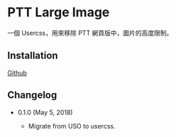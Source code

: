 PTT Large Image
===============

一個 Usercss，用來移除 PTT 網頁版中，圖片的高度限制。

Installation
------------

[Github](https://github.com/eight04/ptt-large-image/raw/master/ptt-large-image.user.css)

Changelog
---------

* 0.1.0 (May 5, 2018)

  - Migrate from USO to usercss.
  